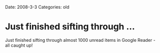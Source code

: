 Date: 2008-3-3
Categories: old

# Just finished sifting through ...

Just finished sifting through almost 1000 unread items in Google Reader - all caught up!

